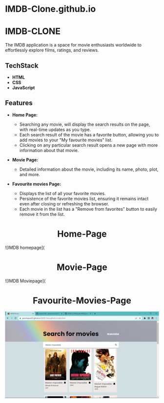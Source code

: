 # IMDB-Clone.github.io
# IMDB-CLONE

The IMDB  application is a space for movie enthusiasts worldwide to effortlessly explore films, ratings, and reviews.

## TechStack

- **HTML**
- **CSS**
- **JavaScript**

## Features

- **Home Page:**
  - Searching any movie, will display the search results on the page, with real-time updates as you type.
  - Each search result of the movie has a favorite button, allowing you to add movies to your "My favourite movies" list.
  - Clicking on any particular search result opens a new page with more information about that movie.

- **Movie Page:**
  - Detailed information about the movie, including its name, photo, plot, and more.

- **Favourite movies Page:**
  - Displays the list of all your favorite movies.
  - Persistence of the favorite movies list, ensuring it remains intact even after closing or refreshing the browser.
  - Each movie in the list has a "Remove from favorites" button to easily remove it from the list.




<div align="center">
  <h1>Home-Page</h1>
</div>

![IMDB homepage](

<div align="center">
  <h1>Movie-Page</h1>
</div>

![IMDB Moviepage](

<div align="center">
  <h1>Favourite-Movies-Page</h1>
</div>

![IMDB Favourites](https://github.com/GaneshGoud23/IMDB-Clone.github.io/blob/main/Favourites%20movie%20page.png)
